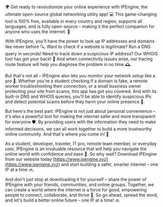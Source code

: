 🌍 Get ready to revolutionize your online experience with IPEngine, the ultimate open-source global networking utility app! 💻 This game-changing tool is 100% free, available in every country and region, supports all languages, and is fully open-source – making it the perfect companion for anyone who uses the internet. 📡

With IPEngine, you'll have the power to look up IP addresses and domains like never before 🔍. Want to check if a website is legitimate? Run a DNS query in seconds! Need to track down a suspicious IP address? Our WHOIS tool has got your back! 💪 And when connectivity issues arise, our tracing route feature will help you diagnose the problem in no time 🕰️.

But that's not all – IPEngine also lets you monitor your network setup like a pro 🔧. Whether you're a student checking if a domain is fake, a remote worker troubleshooting their connection, or a small business owner protecting your site from scams, this app has got you covered. And with its built-in DNS and WHOIS queries, you'll be able to identify suspicious IPs and detect potential scams before they harm your online presence 🚨.

But here's the best part: IPEngine is not just about personal convenience – it's also a powerful tool for making the internet safer and more transparent for everyone 🛡️. By providing users with the information they need to make informed decisions, we can all work together to build a more trustworthy online community. And that's where you come in! 💪

As a student, developer, traveler, IT pro, remote team member, or everyday user, IPEngine is an invaluable resource that will help you navigate the online world with confidence and ease 🚀. So why wait? Download IPEngine from our website today [https://www.ipengine.xyz](https://www.ipengine.xyz) and start building a safer, smarter internet – one IP at a time 🔜.

And don't just stop at downloading it for yourself – share the power of IPEngine with your friends, communities, and online groups. Together, we can create a world where the internet is a force for good, empowering people to connect, collaborate, and thrive 🌟. So go ahead, spread the word, and let's build a better online future – one IP at a time! 🔜